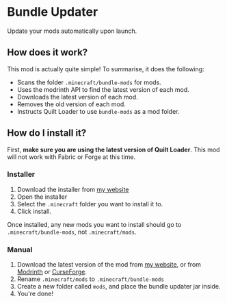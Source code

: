 # Bundle Updater

Update your mods automatically upon launch.

## How does it work?

This mod is actually quite simple! To summarise, it does the following:

- Scans the folder `.minecraft/bundle-mods` for mods.
- Uses the modrinth API to find the latest version of each mod.
- Downloads the latest version of each mod.
- Removes the old version of each mod.
- Instructs Quilt Loader to use `bundle-mods` as a mod folder.

## How do I install it?

First, **make sure you are using the latest version of Quilt Loader**. This mod will not work
with Fabric or Forge at this time.

### Installer

1. Download the installer from [my website](https://www.isxander.dev/bundle-updater)
2. Open the installer
3. Select the `.minecraft` folder you want to install it to.
4. Click install.

Once installed, any new mods you want to install should go to `.minecraft/bundle-mods`, not `.minecraft/mods`.

### Manual

1. Download the latest version of the mod from [my website](https://www.isxander.dev/bundle-updater),
   or from [Modrinth](https://modrinth.com/mod/bundle-updater) or [CurseForge](https://www.curseforge.com/minecraft/mc-mods/bundle-updater).
2. Rename `.minecraft/mods` to `.minecraft/bundle-mods`
3. Create a new folder called `mods`, and place the bundle updater jar inside.
4. You're done!